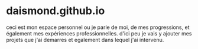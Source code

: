 # daismond.github.io
ceci est mon espace personnel ou je parle de moi, de mes progressions, et également mes expériences professionnelles.  d'ici peu je vais y ajouter mes projets que j'ai demarres et egalement dans lequel j'ai intervenu.
